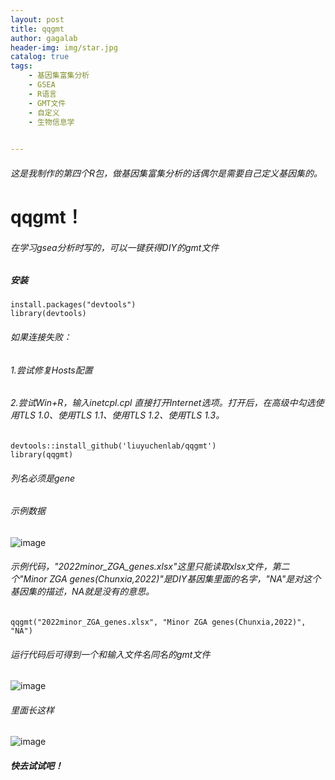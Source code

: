 ```yaml
---
layout: post
title: qqgmt
author: gagalab
header-img: img/star.jpg
catalog: true
tags:
    - 基因集富集分析
    - GSEA
    - R语言
    - GMT文件
    - 自定义
    - 生物信息学
    

---
```

###### 这是我制作的第四个R包，做基因集富集分析的话偶尔是需要自己定义基因集的。

# qqgmt！ 
###### 在学习gsea分析时写的，可以一键获得DIY的gmt文件
##### 安装

```
install.packages("devtools")
library(devtools)
```

###### 如果连接失败：  
###### 1.尝试修复Hosts配置  
###### 2.尝试Win+R，输入inetcpl.cpl 直接打开Internet选项。打开后，在高级中勾选使用TLS 1.0、使用TLS 1.1、使用TLS 1.2、使用TLS 1.3。

```
devtools::install_github('liuyuchenlab/qqgmt')  
library(qqgmt)  
```
###### 列名必须是gene 
###### 示例数据
![image](https://github.com/user-attachments/assets/d1f816ec-45c3-43fc-a397-b9e7584f36b8)

###### 示例代码，"2022minor_ZGA_genes.xlsx"这里只能读取xlsx文件，第二个"Minor ZGA genes(Chunxia,2022)"是DIY基因集里面的名字，"NA"是对这个基因集的描述，NA就是没有的意思。
```
qqgmt("2022minor_ZGA_genes.xlsx", "Minor ZGA genes(Chunxia,2022)", "NA")
```
###### 运行代码后可得到一个和输入文件名同名的gmt文件
![image](https://github.com/user-attachments/assets/e2f981d4-1541-44de-a0ab-8ee768b524e7)
###### 里面长这样
![image](https://github.com/user-attachments/assets/c152fb29-aa13-43cb-870d-48e848bbe8cf)
##### 快去试试吧！

